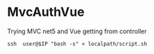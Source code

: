 # MvcAuthVue

Trying MVC net5 and Vue getting from controller

`ssh  user@$IP "bash -s" < localpath/script.sh`